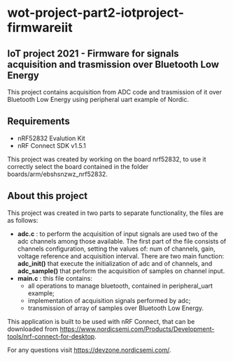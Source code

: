 # wot-project-part2-iotproject-firmwareiit
## IoT project 2021 - Firmware for signals acquisition and trasmission over Bluetooth Low Energy
This project contains acquisition from ADC code and trasmission of it over Bluetooth Low Energy using peripheral uart example of Nordic.

## Requirements
<ul>
  <li>nRF52832 Evalution Kit</li>
  <li>nRF Connect SDK v1.5.1</li>
</ul>

This project was created by working on the board nrf52832, to use it correctly select the board contained in the folder boards/arm/ebshsnzwz_nrf52832.

## About this project
This project was created in two parts to separate functionality, the files are as follows:
<ul>
  <li><b>adc.c</b> : to perform the acquisition of input signals are used two of the adc channels among those available. The first part of the file consists
  of channels configuration, setting the values of: num of channels, gain, voltage reference and acquisition interval. There are two main function: 
  <b>adc_init()</b> that execute the initialization of adc and of channels, and <b>adc_sample()</b> that perform the acquisition of samples on channel input.</li>
  
  <li><b>main.c</b> : this file contains:
    <ul>
      <li>all operations to manage bluetooth, contained in peripheral_uart example;</li>
      <li>implementation of acquisition signals performed by adc;</li>
      <li>transmission of array of samples over Bluetooth Low Energy.</li>
    </ul>
</ul>

This application is built to be used with nRF Connect, that can be downloaded from https://www.nordicsemi.com/Products/Development-tools/nrf-connect-for-desktop.

For any questions visit https://devzone.nordicsemi.com/.
